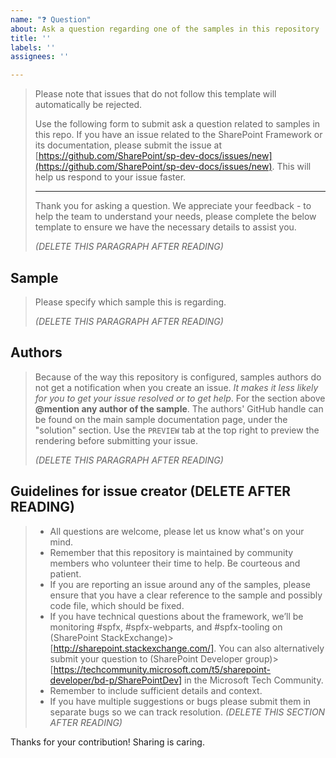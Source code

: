 ```yaml
---
name: "❓ Question"
about: Ask a question regarding one of the samples in this repository
title: ''
labels: ''
assignees: ''

---
```


> Please note that issues that do not follow this template will automatically be rejected.
>
> Use the following form to submit ask a question related to samples in this repo. If you have an issue related to the SharePoint Framework or its documentation, please submit the issue at [https://github.com/SharePoint/sp-dev-docs/issues/new](https://github.com/SharePoint/sp-dev-docs/issues/new). This will help us respond to your issue faster.
> 
> ----
> 
> Thank you for asking a question. We appreciate your feedback - to help the team to understand your needs, please complete the below template to ensure we have the necessary details to assist you.
> 
> _(DELETE THIS PARAGRAPH AFTER READING)_

## Sample

> Please specify which sample this is regarding.
> 
> _(DELETE THIS PARAGRAPH AFTER READING)_

## Authors

> Because of the way this repository is configured, samples authors do not get a notification when you create an issue. *It makes it less likely for you to get your issue resolved or to get help*. For the section above **@mention any author of the sample**. The authors' GitHub handle can be found on the main sample documentation page, under the "solution" section. Use the `PREVIEW` tab at the top right to preview the rendering before submitting your issue.
> 
> _(DELETE THIS PARAGRAPH AFTER READING)_


## Guidelines for issue creator (DELETE AFTER READING)

> - All questions are welcome, please let us know what's on your mind.
> - Remember that this repository is maintained by community members who volunteer their time to help. Be courteous and patient.
> - If you are reporting an issue around any of the samples, please ensure that you have a clear reference to the sample and possibly code file, which should be fixed.
> - If you have technical questions about the framework, we’ll be monitoring #spfx, #spfx-webparts, and #spfx-tooling on (SharePoint StackExchange)> [http://sharepoint.stackexchange.com/]. You can also alternatively submit your question to (SharePoint Developer group)> [https://techcommunity.microsoft.com/t5/sharepoint-developer/bd-p/SharePointDev] in the Microsoft Tech Community.
> - Remember to include sufficient details and context.
> - If you have multiple suggestions or bugs please submit them in separate bugs so we can track resolution.
> _(DELETE THIS SECTION AFTER READING)_

Thanks for your contribution! Sharing is caring.
